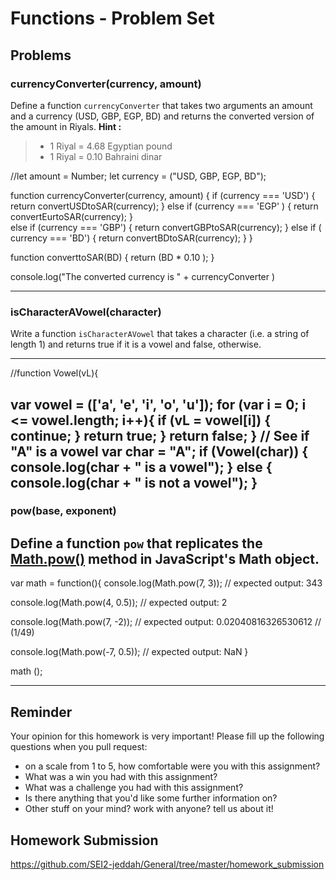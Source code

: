 # Functions - Problem Set

## Problems

### currencyConverter(currency, amount)

Define a function `currencyConverter` that takes two arguments an amount and a currency (USD, GBP, EGP, BD) and returns the converted version of the amount in Riyals. 
**Hint :**
> - 1 Riyal = 4.68 Egyptian pound 
> - 1 Riyal = 0.10 Bahraini dinar

//let amount = Number;
let currency = ("USD, GBP, EGP, BD");



function currencyConverter(currency, amount) {
  if (currency === 'USD') {
    return convertUSDtoSAR(currency);
  } 
  else if (currency === 'EGP' ) {
    return convertEurtoSAR(currency);
  }  
  else if (currency  === 'GBP') {
    return convertGBPtoSAR(currency);
  }
  else if ( currency  === 'BD') {
    return convertBDtoSAR(currency);
  }
}

function converttoSAR(BD) {
  return  (BD * 0.10 );
}


console.log("The converted currency is " + currencyConverter )




---

### isCharacterAVowel(character)

Write a function `isCharacterAVowel` that takes a character (i.e. a string of length 1) and returns true if it is a vowel and false, otherwise.

---
//function Vowel(vL){

var vowel = (['a', 'e', 'i', 'o', 'u']);
for (var i = 0; i <= vowel.length; i++){
if (vL = vowel[i]) {
continue;
        }
return true;
    }
return false;
}
// See if "A" is a vowel
var char = "A";
if (Vowel(char)) {
console.log(char + " is a vowel");
} else {
console.log(char + " is not a vowel");
}
----
### pow(base, exponent)

Define a function `pow` that replicates the [Math.pow()](https://developer.mozilla.org/en-US/docs/Web/JavaScript/Reference/Global_Objects/Math/pow) method in JavaScript's Math object.
---

var math = function(){
console.log(Math.pow(7, 3));
// expected output: 343

console.log(Math.pow(4, 0.5));
// expected output: 2

console.log(Math.pow(7, -2));
// expected output: 0.02040816326530612
//                  (1/49)

console.log(Math.pow(-7, 0.5));
// expected output: NaN
}

math (); 

---

## Reminder
Your opinion for this homework is very important! Please fill up the following questions when you pull request:
 * on a scale from 1 to 5, how comfortable were you with this assignment?
 * What was a win you had with this assignment?
 * What was a challenge you had with this assignment?
 * Is there anything that you'd like some further information on?
 * Other stuff on your mind? work with anyone? tell us about it!

## Homework Submission
https://github.com/SEI2-jeddah/General/tree/master/homework_submission
